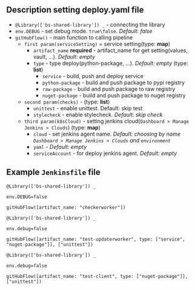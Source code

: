 ## Description setting deploy.yaml file

- `@Library(['bs-shared-library']) _` - connecting the library
- `env.DEBUG` - set debug mode. `true\false`. *Default: false*
- `gitHubFlow()` - main function to calling pipeline
  - `first param(serviceSetting)` = service setting(type: **map**)
    - `artifact_name` **required** - artifact_name for get setting(values, vault, ...). *Default: empty*
    - `type` - type deploy(python-package, ...). *Default: empty* (type: **list**)
      - `service` - build, push and deploy service
      - `python-package` - build and push package to pypi registry
      - `raw-package` - build and push package to raw registry
      - `nuget-package` - build and push package to nuget registry
  - `second param(checks)` - (type: **list**)
    - `unittest` - enable unittest. Default: skip test
    - `stylecheck` - enable stylecheck. *Default: skip check*
  - `third param(k8sCloud)` - setting jenkins cloud(`Dashboard > Manage Jenkins > Clouds`) (type: **map**)
    - `cloud` - set jenkins agent name. *Default: choosing by name `Dashboard > Manage Jenkins > Clouds` and `environment`*
    - `yaml` - *Default: empty*
    - `serviceAccount` - for deploy jenkins agent. *Default: empty*

## Example `Jenkinsfile` file
```
@Library(['bs-shared-library']) _

env.DEBUG=false

gitHubFlow([artifact_name: "checkerworker"])
```

```
@Library(['bs-shared-library']) _

env.debug=false

gitHubFlow([artifact_name: "test-updaterworker", type: ["service", "nuget-package"]], ["unittest"])
```

```
@Library(['bs-shared-library']) _

env.debug=false

gitHubFlow([artifact_name: "test-client", type: ["nuget-package"]], ["unittest"])
```